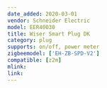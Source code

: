 ```yaml
---
date_added: 2020-03-01
vendor: Schneider Electric
model: EER40030
title: Wiser Smart Plug DK
category: plug
supports: on/off, power meter
zigbeemodel: ['EH-ZB-SPD-V2']
compatible: [z2m]
mlink: 
link: 
---
```

